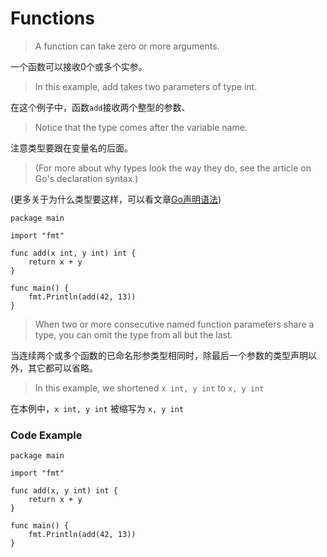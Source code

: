 # Functions

> A function can take zero or more arguments.

一个函数可以接收0个或多个实参。

> In this example, add takes two parameters of type int.

在这个例子中，函数`add`接收两个整型的参数、

> Notice that the type comes after the variable name.

注意类型要跟在变量名的后面。

> (For more about why types look the way they do, see the article on Go's declaration syntax.)

(更多关于为什么类型要这样，可以看文章[Go声明语法](https://blog.golang.org/gos-declaration-syntax))

```
package main

import "fmt"

func add(x int, y int) int {
	return x + y
}

func main() {
	fmt.Println(add(42, 13))
}
```

> When two or more consecutive named function parameters share a type, you can omit the type from all but the last.

当连续两个或多个函数的已命名形参类型相同时，除最后一个参数的类型声明以外，其它都可以省略。

> In this example, we shortened `x int, y int` to `x, y int`

在本例中，`x int, y int` 被缩写为 `x, y int`

### Code Example

```
package main

import "fmt"

func add(x, y int) int {
	return x + y
}

func main() {
	fmt.Println(add(42, 13))
}
```

